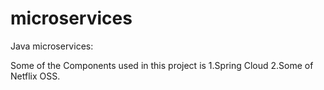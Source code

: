 # microservices
Java microservices:

Some of the Components used in this project is 
1.Spring Cloud
2.Some of Netflix OSS.
